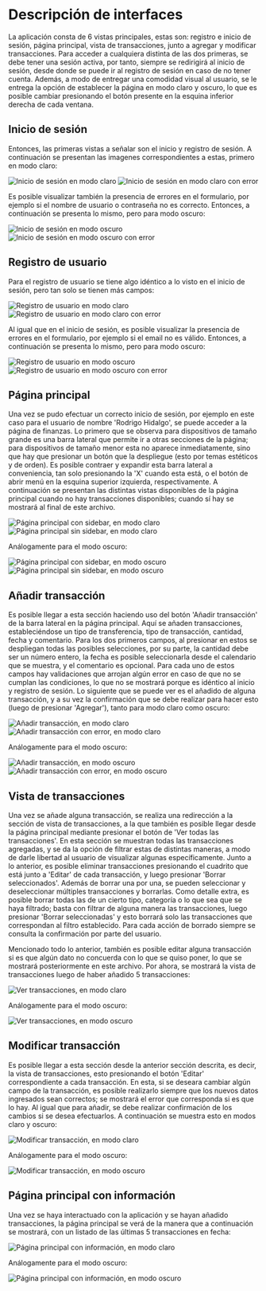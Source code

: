 # Descripción de interfaces
La aplicación consta de 6 vistas principales, estas son: registro e inicio de sesión, página principal, vista de transacciones, junto a agregar y modificar transacciones. Para acceder a cualquiera distinta de las dos primeras, se debe tener una sesión activa, por tanto, siempre se redirigirá al inicio de sesión, desde donde se puede ir al registro de sesión en caso de no tener cuenta. Además, a modo de entregar una comodidad visual al usuario, se le entrega la opción de establecer la página en modo claro y oscuro, lo que es posible cambiar presionando el botón presente en la esquina inferior derecha de cada ventana.

## Inicio de sesión
Entonces, las primeras vistas a señalar son el inicio y registro de sesión. A continuación se presentan las imagenes correspondientes a estas, primero en modo claro:

![Inicio de sesión en modo claro](Views/Light/Light-InicioUsuario.png)
![Inicio de sesión en modo claro con error](Views/Light/Light-InicioUsuario_Error.png)

Es posible visualizar también la presencia de errores en el formulario, por ejemplo si el nombre de usuario o contraseña no es correcto. Entonces, a continuación se presenta lo mismo, pero para modo oscuro:

![Inicio de sesión en modo oscuro](Views/Dark/Dark-InicioUsuario.png)
![Inicio de sesión en modo oscuro con error](Views/Dark/Dark-InicioUsuario_Error.png)

## Registro de usuario
Para el registro de usuario se tiene algo idéntico a lo visto en el inicio de sesión, pero tan solo se tienen más campos:

![Registro de usuario en modo claro](Views/Light/Light-RegistroUsuario.png)
![Registro de usuario en modo claro con error](Views/Light/Light-RegistroUsuario_Error.png)

Al igual que en el inicio de sesión, es posible visualizar la presencia de errores en el formulario, por ejemplo si el email no es válido. Entonces, a continuación se presenta lo mismo, pero para modo oscuro:

![Registro de usuario en modo oscuro](Views/Dark/Dark-RegistroUsuario.png)
![Registro de usuario en modo oscuro con error](Views/Dark/Dark-RegistroUsuario_Error.png)

## Página principal
Una vez se pudo efectuar un correcto inicio de sesión, por ejemplo en este caso para el usuario de nombre 'Rodrigo Hidalgo', se puede acceder a la página de finanzas. Lo primero que se observa para dispositivos de tamaño grande es una barra lateral que permite ir a otras secciones de la página; para dispositivos de tamaño menor esta no aparece inmediatamente, sino que hay que presionar un botón que la despliegue (esto por temas estéticos y de orden). Es posible contraer y expandir esta barra lateral a conveniencia, tan solo presionando la 'X' cuando esta está, o el botón de abrir menú en la esquina superior izquierda, respectivamente. A continuación se presentan las distintas vistas disponibles de la página principal cuando no hay transacciones disponibles; cuando sí hay se mostrará al final de este archivo.

![Página principal con sidebar, en modo claro](Views/Light/Light-MainPage_Sidebar.png)
![Página principal sin sidebar, en modo claro](Views/Light/Light-MainPage_NoSidebar.png)

Análogamente para el modo oscuro: 

![Página principal con sidebar, en modo oscuro](Views/Dark/Dark-MainPage_Sidebar.png)
![Página principal sin sidebar, en modo oscuro](Views/Dark/Dark-MainPage_NoSidebar.png)

## Añadir transacción
Es posible llegar a esta sección haciendo uso del botón 'Añadir transacción' de la barra lateral en la página principal. Aquí se añaden transacciones, estableciéndose un tipo de transferencia, tipo de transacción, cantidad, fecha y comentario. Para los dos primeros campos, al presionar en estos se despliegan todas las posibles selecciones, por su parte, la cantidad debe ser un número entero, la fecha es posible seleccionarla desde el calendario que se muestra, y el comentario es opcional. Para cada uno de estos campos hay validaciones que arrojan algún error en caso de que no se cumplan las condiciones, lo que no se mostrará porque es idéntico al inicio y registro de sesión. Lo siguiente que se puede ver es el añadido de alguna transacción, y a su vez la confirmación que se debe realizar para hacer esto (luego de presionar 'Agregar'), tanto para modo claro como oscuro: 

![Añadir transacción, en modo claro](Views/Light/Light-AnadirTransaccion.png)
![Añadir transacción con error, en modo claro](Views/Light/Light-AnadirTransaccion_Confirmar.png)

Análogamente para el modo oscuro: 

![Añadir transacción, en modo oscuro](Views/Dark/Dark-AnadirTransaccion.png)
![Añadir transacción con error, en modo oscuro](Views/Dark/Dark-AnadirTransaccion_Confirmar.png)

## Vista de transacciones
Una vez se añade alguna transacción, se realiza una redirección a la sección de vista de transacciones, a la que también es posible llegar desde la página principal mediante presionar el botón de 'Ver todas las transacciones'. En esta sección se muestran todas las transacciones agregadas, y se da la opción de filtrar estas de distintas maneras, a modo de darle libertad al usuario de visualizar algunas específicamente. Junto a lo anterior, es posible eliminar transacciones presionando el cuadrito que está junto a 'Editar' de cada transacción, y luego presionar 'Borrar seleccionados'. Además de borrar una por una, se pueden seleccionar y deseleccionar múltiples transacciones y borrarlas. Como detalle extra, es posible borrar todas las de un cierto tipo, categoría o lo que sea que se haya filtrado; basta con filtrar de alguna manera las transacciones, luego presionar 'Borrar seleccionadas' y esto borrará solo las transacciones que correspondan al filtro establecido. Para cada acción de borrado siempre se consulta la confirmación por parte del usuario. 

Mencionado todo lo anterior, también es posible editar alguna transacción si es que algún dato no concuerda con lo que se quiso poner, lo que se mostrará posteriormente en este archivo. Por ahora, se mostrará la vista de transacciones luego de haber añadido 5 transacciones: 

![Ver transacciones, en modo claro](Views/Light/Light-VerTransacciones.png)

Análogamente para el modo oscuro: 

![Ver transacciones, en modo oscuro](Views/Dark/Dark-VerTransacciones.png)

## Modificar transacción
Es posible llegar a esta sección desde la anterior sección descrita, es decir, la vista de transacciones, esto presionando el botón 'Editar' correspondiente a cada transacción. En esta, si se deseara cambiar algún campo de la transacción, es posible realizarlo siempre que los nuevos datos ingresados sean correctos; se mostrará el error que corresponda si es que lo hay. Al igual que para añadir, se debe realizar confirmación de los cambios si se desea efectuarlos. A continuación se muestra esto en modos claro y oscuro:

![Modificar transacción, en modo claro](Views/Light/Light-ModificarTransaccion.png)

Análogamente para el modo oscuro: 

![Modificar transacción, en modo oscuro](Views/Dark/Dark-ModificarTransaccion.png)

## Página principal con información
Una vez se haya interactuado con la aplicación y se hayan añadido transacciones, la página principal se verá de la manera que a continuación se mostrará, con un listado de las últimas 5 transacciones en fecha: 

![Página principal con información, en modo claro](Views/Light/Light-MainPage_Info.png)

Análogamente para el modo oscuro: 

![Página principal con información, en modo oscuro](Views/Dark/Dark-MainPage_Info.png)
